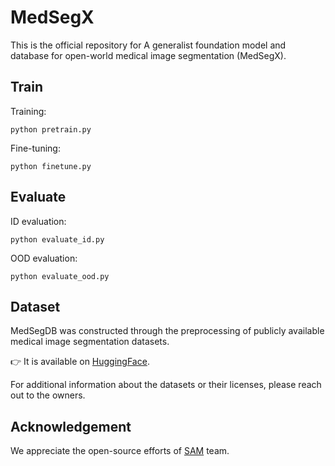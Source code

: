 # MedSegX
This is the official repository for A generalist foundation model and database for open-world medical image segmentation (MedSegX).

## Train
Training:
```
python pretrain.py
```
Fine-tuning:
```
python finetune.py
```

## Evaluate
ID evaluation:
```
python evaluate_id.py
```
OOD evaluation:
```
python evaluate_ood.py
```

## Dataset

MedSegDB was constructed through the preprocessing of publicly available medical image segmentation datasets. 

👉 It is available on [HuggingFace](https://huggingface.co/datasets/medicalai/MedSegDB).

For additional information about the datasets or their licenses, please reach out to the owners.

## Acknowledgement

We appreciate the open-source efforts of [SAM](https://github.com/facebookresearch/segment-anything) team.

